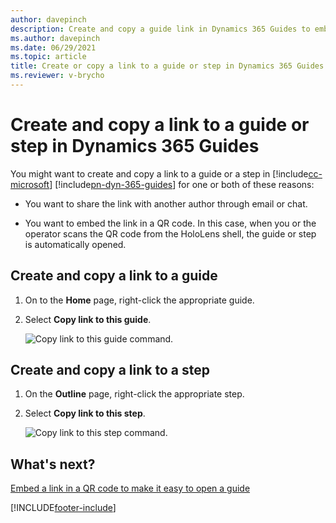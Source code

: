 ```yaml
---
author: davepinch
description: Create and copy a guide link in Dynamics 365 Guides to embed in a QR code.
ms.author: davepinch
ms.date: 06/29/2021
ms.topic: article
title: Create or copy a link to a guide or step in Dynamics 365 Guides
ms.reviewer: v-brycho
---
```


# Create and copy a link to a guide or step in Dynamics 365 Guides

You might want to create and copy a link to a guide or a step in [!include[cc-microsoft](../includes/cc-microsoft.md)] [!include[pn-dyn-365-guides](../includes/pn-dyn-365-guides.md)] for one or both of these reasons:

- You want to share the link with another author through email or chat.

- You want to embed the link in a QR code. In this case, when you or the operator scans the QR code from the HoloLens shell, the guide or step is automatically opened.

## Create and copy a link to a guide

1. On to the **Home** page, right-click the appropriate guide.

2. Select **Copy link to this guide**.

    ![Copy link to this guide command.](media/copy-guide-link.PNG "Copy link to this guide command")

## Create and copy a link to a step

1. On the **Outline** page, right-click the appropriate step.

2. Select **Copy link to this step**.

    ![Copy link to this step command.](media/copy-step-link.PNG "Copy link to this step command")

## What's next?

[Embed a link in a QR code to make it easy to open a guide](pc-app-anchor-embed-qr-code-link.md)



[!INCLUDE[footer-include](../includes/footer-banner.md)]

